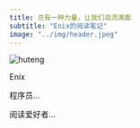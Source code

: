 ```yaml
---
title: 总有一种力量，让我们泪流满面
subtitle: "Enix的阅读笔记"
image: "../img/header.jpeg"
---
```

![huteng](/img/avatar.png)

Enix

程序员...

阅读爱好者...
